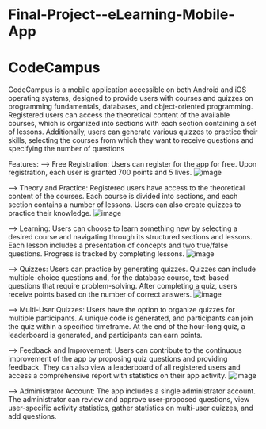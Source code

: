 # Final-Project--eLearning-Mobile-App

# CodeCampus

CodeCampus is a mobile application accessible on both Android and iOS operating systems, designed to provide users with courses and quizzes on programming fundamentals, databases, and object-oriented programming. Registered users can access the theoretical content of the available courses, which is organized into sections with each section containing a set of lessons. Additionally, users can generate various quizzes to practice their skills, selecting the courses from which they want to receive questions and specifying the number of questions

Features:
--> Free Registration: Users can register for the app for free. Upon registration, each user is granted 700 points and 5 lives.
![image](https://github.com/ralucaantal/Final-Project--eLearning-Mobile-App/assets/95715768/83a3af11-52a4-4af0-8dd5-429f8db37882)

--> Theory and Practice: Registered users have access to the theoretical content of the courses. Each course is divided into sections, and each section contains a number of lessons. Users can also create quizzes to practice their knowledge.
![image](https://github.com/ralucaantal/Final-Project--eLearning-Mobile-App/assets/95715768/9338056d-ec63-4a94-9df4-b1ba39c0e96b)

--> Learning: Users can choose to learn something new by selecting a desired course and navigating through its structured sections and lessons. Each lesson includes a presentation of concepts and two true/false questions. Progress is tracked by completing lessons.
![image](https://github.com/ralucaantal/Final-Project--eLearning-Mobile-App/assets/95715768/b5767ccf-1fbb-4f4a-b631-d81e645a6562)

--> Quizzes: Users can practice by generating quizzes. Quizzes can include multiple-choice questions and, for the database course, text-based questions that require problem-solving. After completing a quiz, users receive points based on the number of correct answers.
![image](https://github.com/ralucaantal/Final-Project--eLearning-Mobile-App/assets/95715768/491a0f5b-b221-4055-acd3-fc9655f0546c)

--> Multi-User Quizzes: Users have the option to organize quizzes for multiple participants. A unique code is generated, and participants can join the quiz within a specified timeframe. At the end of the hour-long quiz, a leaderboard is generated, and participants can earn points.

--> Feedback and Improvement: Users can contribute to the continuous improvement of the app by proposing quiz questions and providing feedback. They can also view a leaderboard of all registered users and access a comprehensive report with statistics on their app activity.
![image](https://github.com/ralucaantal/Final-Project--eLearning-Mobile-App/assets/95715768/c0e2300e-a194-4ba0-813d-38e035c12867)

--> Administrator Account: The app includes a single administrator account. The administrator can review and approve user-proposed questions, view user-specific activity statistics, gather statistics on multi-user quizzes, and add questions.

